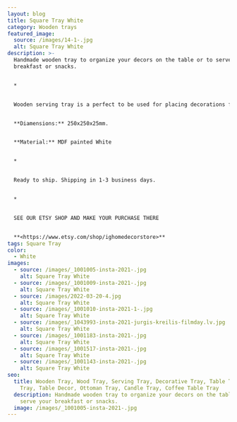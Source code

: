 ```yaml
---
layout: blog
title: Square Tray White
category: Wooden trays
featured_image:
  source: /images/14-1-.jpg
  alt: Square Tray White
description: >-
  Handmade wooden tray to organize your decors on the table or to serve your
  breakfast or snacks.


  *


  Wooden serving tray is a perfect to be used for placing decorations for any holidays- Easter, Advent time, Christmas. You can use it as a serving tray while you have your breakfast, an ottoman tray in your living room or as a candle or decoration holder on your bedside table.Also perfect housewarming, Birthday or Mother's Day gift.


  **Diamensions:** 250x250x25mm.


  **Material:** MDF painted White


  *


  Ready to ship. Shipping in 1-3 business days.


  *


  SEE OUR ETSY SHOP AND MAKE YOUR PURCHASE THERE


  **<https://www.etsy.com/shop/ighomedecorstore>**
tags: Square Tray
color:
  - White
images:
  - source: /images/_1001005-insta-2021-.jpg
    alt: Square Tray White
  - source: /images/_1001009-insta-2021-.jpg
    alt: Square Tray White
  - source: /images/2022-03-20-4.jpg
    alt: Square Tray White
  - source: /images/_1001010-insta-2021-1-.jpg
    alt: Square Tray White
  - source: /images/_1043993-insta-2021-jurgis-kreilis-filmday.lv.jpg
    alt: Square Tray White
  - source: /images/_1001183-insta-2021-.jpg
    alt: Square Tray White
  - source: /images/_1001517-insta-2021-.jpg
    alt: Square Tray White
  - source: /images/_1001143-insta-2021-.jpg
    alt: Square Tray White
seo:
  title: Wooden Tray, Wood Tray, Serving Tray, Decorative Tray, Table Tray, Tea
    Tray, Table Decor, Ottoman Tray, Candle Tray, Coffee Table Tray
  description: Handmade wooden tray to organize your decors on the table or to
    serve your breakfast or snacks.
  image: /images/_1001005-insta-2021-.jpg
---
```

